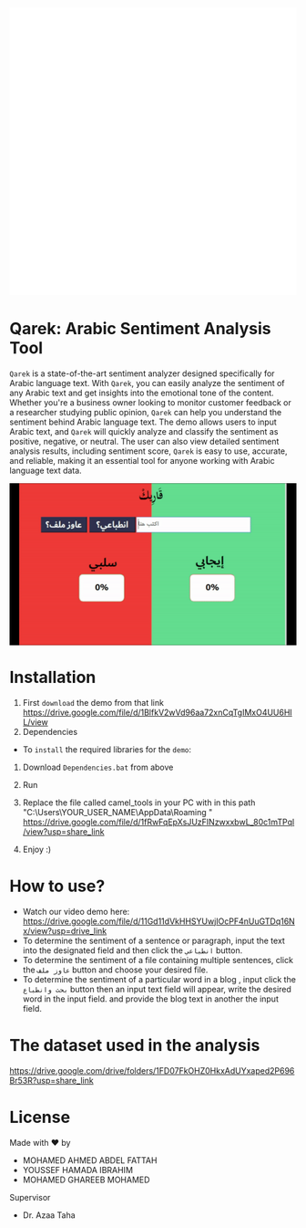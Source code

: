 ![alt text](Images/Logo.png)


# Qarek: Arabic Sentiment Analysis Tool
`Qarek` is a state-of-the-art sentiment analyzer designed specifically for Arabic language text. With `Qarek`, you can easily analyze the sentiment of any Arabic text and get insights into the emotional tone of the content. Whether you're a business owner looking to monitor customer feedback or a researcher studying public opinion, `Qarek` can help you understand the sentiment behind Arabic language text. The demo allows users to input Arabic text, and `Qarek` will quickly analyze and classify the sentiment as positive, negative, or neutral. The user can also view detailed sentiment analysis results, including sentiment score, `Qarek` is easy to use, accurate, and reliable, making it an essential tool for anyone working with Arabic language text data.
<div style="display: flex; justify-content: center;">
  <img src="Images/Example.gif" alt="Qarek Demo" ">
</div>


# Installation
1. First `download` the demo from that link                         
 https://drive.google.com/file/d/1BlfkV2wVd96aa72xnCqTgIMxO4UU6HIL/view 
2. Dependencies      
* To `install` the required libraries for the `demo`:
1. Download `Dependencies.bat` from above  
2. Run
4. Replace the file called camel_tools in your PC with in this path "C:\Users\YOUR_USER_NAME\AppData\Roaming "  https://drive.google.com/file/d/1fRwFqEpXsJUzFINzwxxbwL_80c1mTPql/view?usp=share_link     
   
                                                  

3. Enjoy :)
# How to use?
* Watch our video demo here:      https://drive.google.com/file/d/11Gd11dVkHHSYUwjIOcPF4nUuGTDq16Nx/view?usp=drive_link    
* To determine the sentiment of a sentence or paragraph, input the text into the designated field and then click the `انطباعي` button.    
* To determine the sentiment of a file containing multiple sentences, click the `عاوز ملف` button and choose your desired file.
* To determine the sentiment of a particular word in a blog , input click the `بحث وانطباع` button then an input text field will appear, write the desired word in the input field. and provide the blog text in another the input field.
# The dataset used in the analysis
https://drive.google.com/drive/folders/1FD07FkOHZ0HkxAdUYxaped2P696Br53R?usp=share_link
# License
Made with ❤️ by      
* MOHAMED AHMED ABDEL FATTAH
* YOUSSEF HAMADA IBRAHIM
* MOHAMED GHAREEB MOHAMED   
                                                  
                                                  
Supervisor   
* Dr. Azaa Taha
                                             

